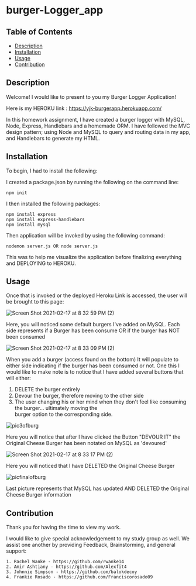# burger-Logger_app


## Table of Contents

  * [Description](#description)
  * [Installation](#installation)
  * [Usage](#usage)
  * [Contribution](#contribution)

 
 ## Description

 Welcome! I would like to present to you my Burger Logger Application!

 Here is my HEROKU link : https://yjk-burgerapp.herokuapp.com/

In this homework assignment, I have created a burger logger with MySQL, Node, Express, Handlebars and a homemade ORM. I have followed the MVC design pattern; using Node and MySQL to query and routing data in my app, and Handlebars to generate my HTML.

## Installation 


To begin, I had to install the following:

I created a package.json by running the following on the command line:
```
npm init
```

I then installed the following packages:

```
npm install express
npm install express-handlebars
npm install mysql
```

Then application will be invoked by using the following command:

```
nodemon server.js OR node server.js
```

This was to help me visualize the application before finalizing everything and DEPLOYING to HEROKU.

## Usage
Once that is invoked or the deployed Heroku Link is accessed, the user will be brought to this page: 

![Screen Shot 2021-02-17 at 8 32 59 PM (2)](https://user-images.githubusercontent.com/73494581/108290986-7f822700-715f-11eb-827c-a96d9d589ae4.png)

Here, you will noticed some default burgers I've added on MySQL. Each side represents if a Burger has been consume OR if the burger has NOT been consumed

![Screen Shot 2021-02-17 at 8 33 09 PM (2)](https://user-images.githubusercontent.com/73494581/108290993-81e48100-715f-11eb-9027-7ee0dd413da6.png)


When you add a burger (access found on the bottom) It will populate to either side indicating if the burger has been consumed or not. One this I would like to make note is to notice that I have added several buttons that will either:

1.  DELETE the burger entirely
2.  Devour the burger, therefore moving to the other side
3.  The user changing his or her mind when they don't feel like consuming the burger... ultimately moving the    
    burger option to the corresponding side. 

![pic3ofburg](https://user-images.githubusercontent.com/73494581/108283744-d97bf000-7151-11eb-933d-57d5e16b765f.png)

Here you will notice that after I have clicked the Button "DEVOUR IT" the Original Cheese Burger has been notated on MySQL as 'devoured'

![Screen Shot 2021-02-17 at 8 33 17 PM (2)](https://user-images.githubusercontent.com/73494581/108291010-86a93500-715f-11eb-9d87-e9ce2f453627.png)

Here you will noticed that I have DELETED the Original Cheese Burger

![picfinalofburg](https://user-images.githubusercontent.com/73494581/108283741-d7b22c80-7151-11eb-8339-bc3b140a794a.png)

Last picture represents that MySQL has updated AND DELETED the Original Cheese Burger information

## Contribution

Thank you for having the time to view my work.

I would like to give special acknowledgement to my study group as well. We assist one another by providing Feedback, Brainstorming, and general support:

```
1. Rachel Wanke - https://github.com/rwanke14
2. Amir Ashtiany - https://github.com/Alexfit4
3. Johnnie Simpson - https://github.com/balokdecoy
4. Frankie Rosado - https://github.com/Franciscorosado09
```